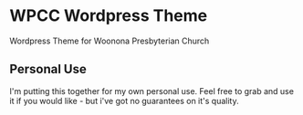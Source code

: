 WPCC Wordpress Theme
=============
Wordpress Theme for Woonona Presbyterian Church


Personal Use
-------

I'm putting this together for my own personal use. Feel free to grab and use it if you would like - but i've got no guarantees on it's quality.
